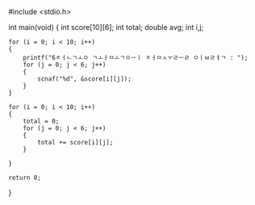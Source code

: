 #include <stdio.h>

int main(void)
{
    int score[10][6];
    int total;
    double avg;
    int i,j;
    
    for (i = 0; i < 10; i++)
    {
        printf("6ㅈㅓㄴㄱㅗㅇ ㄱㅗㅏㅁㅗㄱㅇㅡㅣ ㅈㅓㅁㅅㅜㄹㅡㄹ ㅇㅣㅂㄹㅕㄱ : ");
        for (j = 0; j < 6; j++)
        {
            scnaf("%d", &score[i][j]);
        }
    }
    
    for (i = 0; i < 10; i++)
    {
        total = 0;
        for (j = 0; j < 6; j++)
        {
            total += score[i][j];
        }
        
    }
    
    return 0;
}
